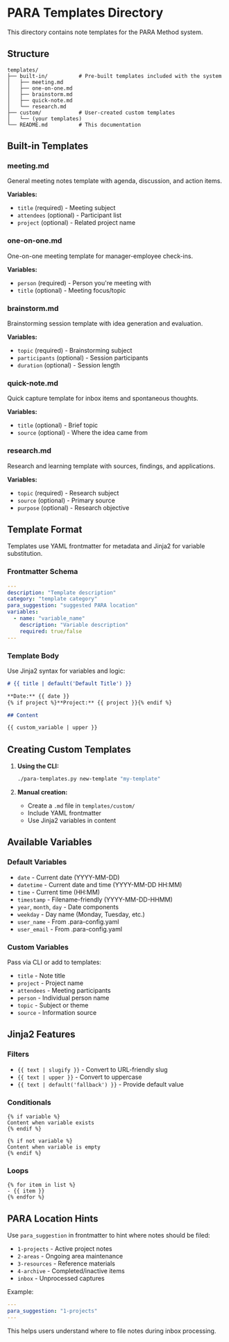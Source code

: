# PARA Templates Directory

This directory contains note templates for the PARA Method system.

## Structure

```
templates/
├── built-in/          # Pre-built templates included with the system
│   ├── meeting.md
│   ├── one-on-one.md
│   ├── brainstorm.md
│   ├── quick-note.md
│   └── research.md
├── custom/            # User-created custom templates
│   └── (your templates)
└── README.md          # This documentation
```

## Built-in Templates

### meeting.md
General meeting notes template with agenda, discussion, and action items.

**Variables:**
- `title` (required) - Meeting subject
- `attendees` (optional) - Participant list
- `project` (optional) - Related project name

### one-on-one.md
One-on-one meeting template for manager-employee check-ins.

**Variables:**
- `person` (required) - Person you're meeting with
- `title` (optional) - Meeting focus/topic

### brainstorm.md
Brainstorming session template with idea generation and evaluation.

**Variables:**
- `topic` (required) - Brainstorming subject
- `participants` (optional) - Session participants
- `duration` (optional) - Session length

### quick-note.md
Quick capture template for inbox items and spontaneous thoughts.

**Variables:**
- `title` (optional) - Brief topic
- `source` (optional) - Where the idea came from

### research.md
Research and learning template with sources, findings, and applications.

**Variables:**
- `topic` (required) - Research subject
- `source` (optional) - Primary source
- `purpose` (optional) - Research objective

## Template Format

Templates use YAML frontmatter for metadata and Jinja2 for variable substitution.

### Frontmatter Schema

```yaml
---
description: "Template description"
category: "template category"
para_suggestion: "suggested PARA location"
variables:
  - name: "variable_name"
    description: "Variable description"
    required: true/false
---
```

### Template Body

Use Jinja2 syntax for variables and logic:

```markdown
# {{ title | default('Default Title') }}

**Date:** {{ date }}
{% if project %}**Project:** {{ project }}{% endif %}

## Content

{{ custom_variable | upper }}
```

## Creating Custom Templates

1. **Using the CLI:**
   ```bash
   ./para-templates.py new-template "my-template"
   ```

2. **Manual creation:**
   - Create a `.md` file in `templates/custom/`
   - Include YAML frontmatter
   - Use Jinja2 variables in content

## Available Variables

### Default Variables
- `date` - Current date (YYYY-MM-DD)
- `datetime` - Current date and time (YYYY-MM-DD HH:MM)
- `time` - Current time (HH:MM)
- `timestamp` - Filename-friendly (YYYY-MM-DD-HHMM)
- `year`, `month`, `day` - Date components
- `weekday` - Day name (Monday, Tuesday, etc.)
- `user_name` - From .para-config.yaml
- `user_email` - From .para-config.yaml

### Custom Variables
Pass via CLI or add to templates:
- `title` - Note title
- `project` - Project name
- `attendees` - Meeting participants
- `person` - Individual person name
- `topic` - Subject or theme
- `source` - Information source

## Jinja2 Features

### Filters
- `{{ text | slugify }}` - Convert to URL-friendly slug
- `{{ text | upper }}` - Convert to uppercase
- `{{ text | default('fallback') }}` - Provide default value

### Conditionals
```jinja2
{% if variable %}
Content when variable exists
{% endif %}

{% if not variable %}
Content when variable is empty
{% endif %}
```

### Loops
```jinja2
{% for item in list %}
- {{ item }}
{% endfor %}
```

## PARA Location Hints

Use `para_suggestion` in frontmatter to hint where notes should be filed:

- `1-projects` - Active project notes
- `2-areas` - Ongoing area maintenance
- `3-resources` - Reference materials
- `4-archive` - Completed/inactive items
- `inbox` - Unprocessed captures

Example:
```yaml
---
para_suggestion: "1-projects"
---
```

This helps users understand where to file notes during inbox processing.